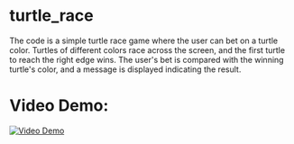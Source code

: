# turtle_race
The code is a simple turtle race game where the user can bet on a turtle color. Turtles of different colors race across the screen, and the first turtle to 
reach the right edge wins. The user's bet is compared with the winning turtle's color, and a message is displayed indicating the result.
# Video Demo:
[![Video Demo](https://img.youtube.com/vi/a_P5fX34fnE/0.jpg)](https://www.youtube.com/watch?v=a_P5fX34fnE) 
